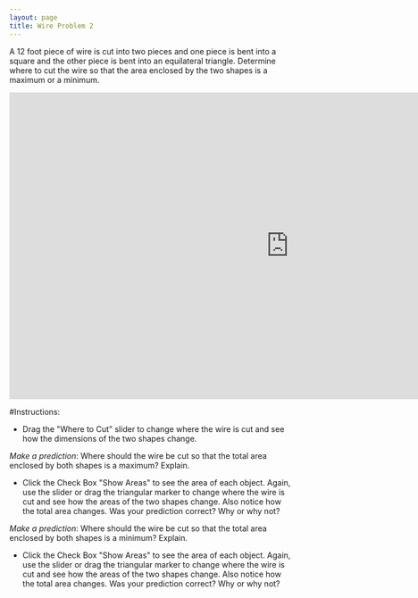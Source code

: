 ```yaml
---
layout: page
title: Wire Problem 2
---
```


A 12 foot piece of wire is cut into two pieces and one piece is bent into a square and the other piece is bent into an equilateral triangle. Determine where to cut the wire so that the area enclosed by the two shapes is a maximum or a minimum.

<iframe scrolling="no" src="https://tube.geogebra.org/material/iframe/id/107364/width/1000/height/550/border/888888/rc/false/ai/false/sdz/false/smb/false/stb/false/stbh/true/ld/false/sri/true/at/preferhtml5" width="1000px" height="550px" style="border:0px;"> </iframe>

#Instructions:
* Drag the "Where to Cut" slider to change where the wire is cut and see how the dimensions of the two shapes change.  
 
 _Make a prediction_: Where should the wire be cut so that the total area enclosed by both shapes is a maximum? Explain.
 
* Click the Check Box "Show Areas" to see the area of each object. Again, use the slider or drag the triangular marker to change where the wire is cut and see how the areas of the two shapes change. Also notice how the total area changes.
Was your prediction correct? Why or why not?
 
 _Make a prediction_: Where should the wire be cut so that the total area enclosed by both shapes is a minimum? Explain. 
 
* Click the Check Box "Show Areas" to see the area of each object. Again, use the slider or drag the triangular marker to change where the wire is cut and see how the areas of the two shapes change. Also notice how the total area changes.
Was your prediction correct? Why or why not?